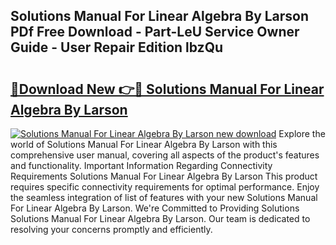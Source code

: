 ## Solutions Manual For Linear Algebra By Larson PDf Free Download - Part-LeU Service Owner Guide - User Repair Edition lbzQu

# <h2><a href="http://bc77230.oget.top/?id=Solutions+Manual+For+Linear+Algebra+By+Larson">🔗Download New 👉🔴 Solutions Manual For Linear Algebra By Larson</a></h2>

[![Solutions Manual For Linear Algebra By Larson new download](https://i.imgur.com/5g1atiW.png)](http://bc77230.oget.top/?id=Solutions+Manual+For+Linear+Algebra+By+Larson)
Explore the world of Solutions Manual For Linear Algebra By Larson with this comprehensive user manual, covering all aspects of the product's features and functionality. Important Information Regarding Connectivity Requirements Solutions Manual For Linear Algebra By Larson This product requires specific connectivity requirements for optimal performance. Enjoy the seamless integration of list of features with your new Solutions Manual For Linear Algebra By Larson. We're Committed to Providing Solutions Solutions Manual For Linear Algebra By Larson. Our team is dedicated to resolving your concerns promptly and efficiently.
